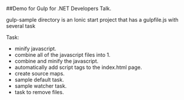 ##Demo for Gulp for .NET Developers Talk.

gulp-sample directory is an Ionic start project that has a gulpfile.js with several task

Task:
* minify javascript.
* combine all of the javascript files into 1.
* combine and minify the javascript.
* automatically add script tags to the index.html page.
* create source maps.
* sample default task.
* sample watcher task.
* task to remove files.